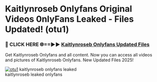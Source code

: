 # Kaitlynroseb Onlyfans Original Videos 0nlyFans Leaked - Files Updated! (otu1)

<h3>🔴 CLICK HERE 🌐==►► <a href="https://tinyurl.com/4seja8ks" rel="nofollow">Kaitlynroseb Onlyfans Updated Files</a></h3>

Get Kaitlynroseb Onlyfans and all content. Now you can access all videos and pictures of Kaitlynroseb Onlyfans. New Updated Files 2025!

[![otu1](https://i.imgur.com/EWjZXRe.gif)](https://tinyurl.com/4seja8ks)
kaitlynroseb onlyfans leaked<br>
kaitlynroseb leaked onlyfans